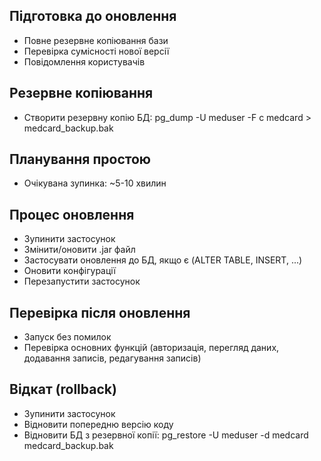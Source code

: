 ## Підготовка до оновлення
- Повне резервне копіювання бази
- Перевірка сумісності нової версії
- Повідомлення користувачів

## Резервне копіювання
- Створити резервну копію БД: pg_dump -U meduser -F c medcard > medcard_backup.bak

## Планування простою
- Очікувана зупинка: ~5-10 хвилин

## Процес оновлення
- Зупинити застосунок
- Змінити/оновити .jar файл
- Застосувати оновлення до БД, якщо є (ALTER TABLE, INSERT, ...)
- Оновити конфігурації
- Перезапустити застосунок

## Перевірка після оновлення
- Запуск без помилок
- Перевірка основних функцій (авторизація, перегляд даних, додавання записів, редагування записів)

## Відкат (rollback)
- Зупинити застосунок
- Відновити попередню версію коду
- Відновити БД з резервної копії: pg_restore -U meduser -d medcard medcard_backup.bak